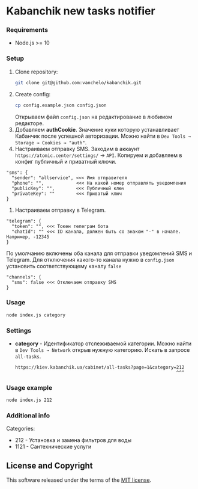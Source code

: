 # Kabanchik new tasks notifier

### Requirements
- Node.js >= 10

### Setup
1. Clone repository:
    ```bash
    git clone git@github.com:vanchelo/kabanchik.git
    ```
1. Create config:
    ```bash
    cp config.example.json config.json
    ```
   Открываем файл `config.json` на редактирование в любимом редакторе.
1. Добавляем **authCookie**. Значение куки которую устанавливает Кабанчик после успешной авторизации. Можно найти в `Dev Tools → Storage → Cookies → "auth"`.
1. Настраиваем отправку SMS. Заходим в аккаунт `https://atomic.center/settings/` → `API`. Копируем и добавляем в конфиг публичный и приватный ключи.
```
"sms": {
  "sender": "allservice", <<< Имя отправителя
  "phone": "",            <<< На какой номер отправлять уведомления
  "publicKey": "",        <<< Публичный ключ
  "privateKey": ""        <<< Приватый ключ
}
```
1. Настраиваем отправку в Telegram.
```
"telegram": {
  "token": "", <<< Токен телеграм бота
  "chatId": "" <<< ID канала, должен быть со знаком "-" в начале. Например, -12345
}
```

По умолчанию включены оба канала для отправки уведомлений SMS и Telegram. Для отключения какого-то канала нужно в `config.json` установить соответствующему каналу `false`
```
"channels": {
  "sms": false <<< Отключаем отправку SMS
}
```

### Usage
```bash
node index.js category
```

### Settings
- **category** - Идентификатор отслеживаемой категории.
    Можно найти в `Dev Tools → Network` открыв нужную категорию. Искать в запросе `all-tasks`.
    ```
    https://kiev.kabanchik.ua/cabinet/all-tasks?page=1&category=212
                                                                ^^^
    ```
### Usage example
```bash
node index.js 212
```

### Additional info

Categories:
- 212 - Установка и замена фильтров для воды
- 1121 - Сантехнические услуги

## License and Copyright

This software released under the terms of the [MIT license](./LICENSE).
